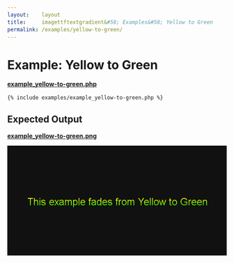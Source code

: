 ```yaml
---
layout:    layout
title:     imagettftextgradient&#58; Examples&#58; Yellow to Green
permalink: /examples/yellow-to-green/
---
```


# Example: Yellow to Green

[**example_yellow-to-green.php**](https://github.com/andrewgjohnson/imagettftextgradient/blob/master/examples/example_yellow-to-green.php)

<pre><code>{% include examples/example_yellow-to-green.php %}</code></pre>

## Expected Output

[**example_yellow-to-green.png**](https://github.com/andrewgjohnson/imagettftextgradient/blob/master/examples/example_yellow-to-green.png)

![Example: Yellow to Green](/examples/example_yellow-to-green.png "Example: Yellow to Green")

